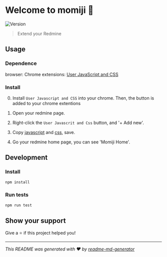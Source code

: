 # Welcome to momiji 👋

![Version](https://img.shields.io/badge/version-1.0.0-blue.svg?cacheSeconds=2592000)

> Extend your Redmine

## Usage

### Dependence

browser: Chrome
extensions: [User JavaScript and CSS](https://chrome.google.com/webstore/detail/user-javascript-and-css/nbhcbdghjpllgmfilhnhkllmkecfmpld)

### Install

0. Install `User Javascript and CSS` into your chrome.
   Then, the button is added to your chrome extentions

1. Open your redmine page.

1. Right-click the `User Javascrit and Css` button, and '+ Add new'.

1. Copy [javascript](https://raw.githubusercontent.com/moyutbc/momiji/master/build/dev/index.js) and [css](https://raw.githubusercontent.com/moyutbc/momiji/master/build/dev/index.css), save.

1. Go your redmine home page, you can see 'Momiji Home'.

## Development

### Install

```sh
npm install
```

### Run tests

```sh
npm run test
```

## Show your support

Give a ⭐️ if this project helped you!

---

_This README was generated with ❤️ by [readme-md-generator](https://github.com/kefranabg/readme-md-generator)_
